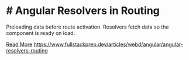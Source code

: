 # # Angular Resolvers in Routing

Preloading data before route activation. Resolvers fetch data so the component is ready on load.

[Read More](https://www.fullstackprep.dev/articles/webd/angular/angular-resolvers-routing) https://www.fullstackprep.dev/articles/webd/angular/angular-resolvers-routing